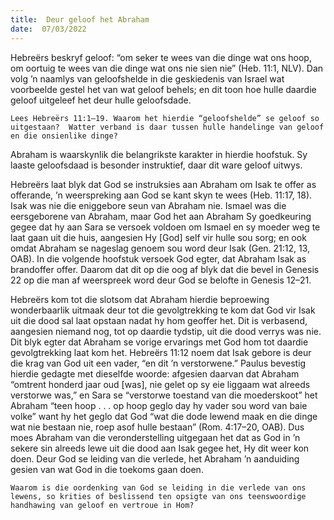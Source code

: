 ```yaml
---
title:  Deur geloof het Abraham
date:  07/03/2022
---
```


Hebreërs beskryf geloof:  “om seker te wees van die dinge wat ons hoop, om oortuig te wees van die dinge wat ons nie sien nie” (Heb. 11:1, NLV). Dan volg ’n naamlys van geloofshelde in die geskiedenis van Israel wat voorbeelde gestel het van wat geloof behels; en dit toon hoe hulle daardie geloof uitgeleef het deur hulle geloofsdade.

`Lees Hebreërs 11:1–19. Waarom het hierdie “geloofshelde” se geloof so uitgestaan?  Watter verband is daar tussen hulle handelinge van geloof en die onsienlike dinge?`

Abraham is waarskynlik die belangrikste karakter in hierdie hoofstuk. Sy laaste geloofsdaad is besonder instruktief, daar dit ware geloof uitwys.

Hebreërs laat blyk dat God se instruksies aan Abraham om Isak te offer as offerande, ’n weerspreking aan God se kant skyn te wees (Heb. 11:17, 18). Isak was nie die eniggebore seun van Abraham nie. Ismael was die eersgeborene van Abraham, maar God het aan Abraham Sy goedkeuring gegee dat hy aan Sara se versoek voldoen om Ismael en sy moeder weg te laat gaan uit die huis, aangesien Hy [God] self vir hulle sou sorg; en ook omdat Abraham se nageslag genoem sou word deur Isak (Gen. 21:12, 13, OAB). In die volgende hoofstuk versoek God egter, dat Abraham  Isak as brandoffer offer. Daarom dat dit op die oog af blyk dat die bevel in Genesis 22 op die man af weerspreek word deur God se belofte in Genesis 12–21.

Hebreërs kom tot die slotsom dat Abraham hierdie beproewing wonderbaarlik uitmaak deur tot die gevolgtrekking te kom dat God vir Isak uit die dood sal laat opstaan nadat hy hom geoffer het. Dit is verbasend, aangesien niemand nog, tot op daardie tydstip, uit die dood verrys was nie. Dit blyk egter dat Abraham se vorige ervarings met God hom tot daardie gevolgtrekking laat kom het. Hebreërs 11:12 noem dat Isak gebore is deur die krag van God uit een vader, “en dit ’n verstorwene.” Paulus bevestig hierdie gedagte met dieselfde woorde: afgesien  daarvan dat Abraham “omtrent honderd jaar oud [was], nie gelet op sy eie liggaam wat alreeds verstorwe was,” en Sara se “verstorwe toestand van die moederskoot” het Abraham  “teen hoop . . . op hoop geglo day hy vader sou word van baie volke” want hy het geglo dat God “wat die dode lewend maak en die dinge wat nie bestaan nie, roep asof hulle bestaan”  (Rom. 4:17–20, OAB). Dus moes Abraham van die veronderstelling uitgegaan het dat as God in ’n sekere sin alreeds lewe uit die dood aan Isak gegee het, Hy dit weer kon doen.  Deur God se leiding van die verlede, het Abraham ’n aanduiding gesien van wat God in die toekoms gaan doen.

`Waarom is die oordenking van God se leiding in die verlede van ons lewens, so krities of beslissend ten opsigte van ons teenswoordige handhawing van geloof en vertroue in Hom?`